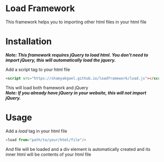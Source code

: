 # Load Framework

This framework helps you to importing other html files in your html file

# Installation

**_Note: This framework requires jQuery to load html. You don't need to import jQuery, this will automatically load the jquery._**

Add a script tag to your html file
```html
<script src="https://shamyakgoel.github.io/loadframework/load.js"></script>
```
This will load both framework and jQuery<br>
**_Note: If you already have jQuery in your website, this will not import jQuery._**

# Usage

Add a _load_ tag in your html file

```js
<load from="path/to/your/html/file"/>
```

And file will be loaded and a div element is automatically created and its inner html will be contents of your html file
<br>
<br>